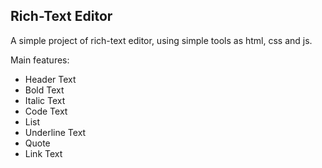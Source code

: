 ## Rich-Text Editor
A simple project of rich-text editor, using simple tools as html, css and js.

Main features:
- Header Text
- Bold Text
- Italic Text
- Code Text
- List
- Underline Text
- Quote
- Link Text
